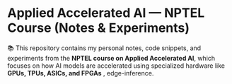 # Applied Accelerated AI — NPTEL Course (Notes & Experiments)
📚 This repository contains my personal notes, code snippets, and experiments from the **NPTEL course on Applied Accelerated AI**, which focuses on how AI models are accelerated using specialized hardware like **GPUs, TPUs, ASICs, and FPGAs** , edge-inference.


